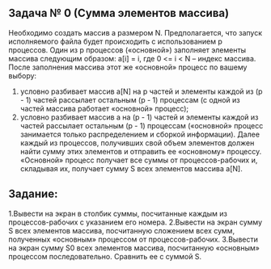 ## Задача № 0 (Сумма элементов массива)

Необходимо создать массив a размером N.
Предполагается, что запуск исполняемого файла будет происходить с использованием p процессов.
Один из p процессов («основной») заполняет элементы массива следующим образом:
a[i] = i, где 0 <= i < N – индекс массива.
После заполнения массива этот же «основной» процесс по вашему выбору:
1. условно разбивает массив a[N] на p частей
и элементы каждой из (p - 1) частей рассылает остальным (p - 1) процессам
(с одной из частей массива работает «основной» процесс);
2. условно разбивает массив a на (p - 1) частей
и элементы каждой из частей рассылает остальным (p - 1) процессам
(«основной» процесс занимается только распределением и сборкой информации).
Далее каждый из процессов, получивших свой объем элементов должен найти сумму этих элементов
и отправить ее «основному» процессу.
«Основной» процесс получает все суммы от процессов-рабочих и,
складывая их, получает сумму S всех элементов массива a[N].

## Задание:

1.Вывести на экран в столбик суммы, посчитанные каждым из процессов-рабочих с указанием его номера.
2.Вывести на экран сумму S всех элементов массива, посчитанную сложением всех сумм,
полученных «основным» процессом от процессов-рабочих.
3.Вывести на экран сумму S0 всех элементов массива,
посчитанную «основным» процессом последовательно. Сравнить ее с суммой S.

